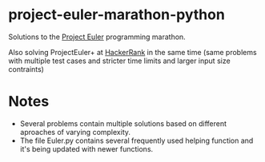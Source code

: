 # project-euler-marathon-python
Solutions to the [Project Euler](https://projecteuler.net) programming marathon.

Also solving ProjectEuler+ at [HackerRank](https://www.hackerrank.com/contests/projecteuler/challenges) in the same time (same problems with multiple test cases and stricter time limits and larger input size contraints)

# Notes
- Several problems contain multiple solutions based on different aproaches of varying complexity.
- The file Euler.py contains several frequently used helping function and it's being updated with newer functions.

